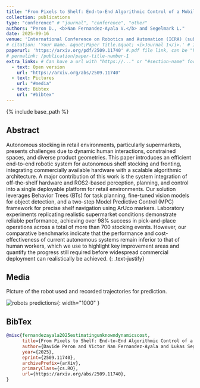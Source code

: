 ```yaml
---
title: "From Pixels to Shelf: End-to-End Algorithmic Control of a Mobile Manipulator for Supermarket Stocking and Fronting"
collection: publications
type: "conference" # "journal", "conference", "other"
authors: "Peron D., <b>Nan Fernandez-Ayala V.</b> and Segelmark L."
date: 2025-09-16
venue: 'International Conference on Robotics and Automation (ICRA) (submitted)'
# citation: 'Your Name. &quot;Paper Title.&quot; <i>Journal 1</i>.' # If not defined, the recommended citation is automatically generated
paperurl: 'https://arxiv.org/pdf/2509.11740' #.pdf file link, can be "http://..." or a file name inside files/
# permalink: /publication/paper-title-number-1
extra_links: # Can have a url with "https://..." or "#section-name" for a reference to a section in this .md page, e.g #media
  - text: Open version
    url: "https://arxiv.org/abs/2509.11740"
  - text: Pictures
    url: "#media"
  - text: Bibtex
    url: "#bibtex"
---
```

{% include base_path %}
## Abstract

Autonomous stocking in retail environments, particularly supermarkets, presents challenges due to dynamic human interactions, constrained spaces, and diverse product geometries. This paper introduces an efficient end-to-end robotic system for autonomous shelf stocking and fronting, integrating commercially available hardware with a scalable algorithmic architecture. A major contribution of this work is the system integration of off-the-shelf hardware and ROS2-based perception, planning, and control into a single deployable platform for retail environments. Our solution leverages Behavior Trees (BTs) for task planning, fine-tuned vision models for object detection, and a two-step Model Predictive Control (MPC) framework for precise shelf navigation using ArUco markers. Laboratory experiments replicating realistic supermarket conditions demonstrate reliable performance, achieving over 98% success in pick-and-place operations across a total of more than 700 stocking events. However, our comparative benchmarks indicate that the performance and cost-effectiveness of current autonomous systems remain inferior to that of human workers, which we use to highlight key improvement areas and quantify the progress still required before widespread commercial deployment can realistically be achieved.
{: .text-justify}

## Media
Picture of the robot used and recorded trajectories for prediction.

![robots predictions]({{base_path}}/images/icra26/robotic_stocking.png){: width="1000" }

## BibTex

```bibtex
@misc{fernandezayala2025estimatingunknowndynamicscost,
      title={From Pixels to Shelf: End-to-End Algorithmic Control of a Mobile Manipulator for Supermarket Stocking and Fronting}, 
      author={Davide Peron and Victor Nan Fernandez-Ayala and Lukas Segelmark},
      year={2025},
      eprint={2509.11740},
      archivePrefix={arXiv},
      primaryClass={cs.RO},
      url={https://arxiv.org/abs/2509.11740}, 
}
```